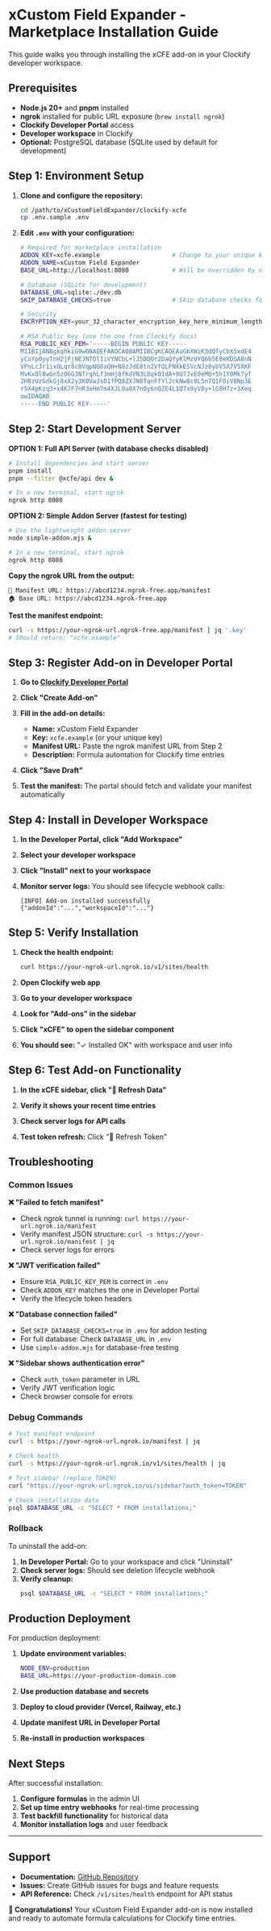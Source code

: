 # xCustom Field Expander - Marketplace Installation Guide

This guide walks you through installing the xCFE add-on in your Clockify developer workspace.

## Prerequisites

- **Node.js 20+** and **pnpm** installed
- **ngrok** installed for public URL exposure (`brew install ngrok`)
- **Clockify Developer Portal** access
- **Developer workspace** in Clockify
- **Optional:** PostgreSQL database (SQLite used by default for development)

## Step 1: Environment Setup

1. **Clone and configure the repository:**
   ```bash
   cd /path/to/xCustomFieldExpander/clockify-xcfe
   cp .env.sample .env
   ```

2. **Edit `.env` with your configuration:**
   ```bash
   # Required for marketplace installation
   ADDON_KEY=xcfe.example                    # Change to your unique key
   ADDON_NAME=xCustom Field Expander
   BASE_URL=http://localhost:8080            # Will be overridden by ngrok
   
   # Database (SQLite for development)
   DATABASE_URL=sqlite:./dev.db
   SKIP_DATABASE_CHECKS=true                 # Skip database checks for quick testing
   
   # Security
   ENCRYPTION_KEY=your_32_character_encryption_key_here_minimum_length
   
   # RSA Public Key (use the one from Clockify docs)
   RSA_PUBLIC_KEY_PEM='-----BEGIN PUBLIC KEY-----
   MIIBIjANBgkqhkiG9w0BAQEFAAOCAQ8AMIIBCgKCAQEAuGbXWiK3dQTyCbX5xdE4
   yCuYp0yyTnH2jFjNEJNTOl1iVYNCbL+lJ5DQOr2DaQYyKlMzUYQ6b5E8eKDSA8nN
   VPnLcJr1ixOLqr8c8VqpNQ8xQH+N8zJdE8tn2VfQLFNXkE5VcNJz0ybV5X7V5XKF
   MvKxOl8wGn5zOGGJNTrqhLf3mHj8fKdVN3L0qkO1dA+9U7JvE0eMQ+5h1Y0Mk7yf
   2H8zUzGdkGj8xX2y3K0VwJsD1fPQ8ZXJN8TqnFfYl2ckNw8c0L5n7Q1F0iV8Np3E
   r5X4pKzq3+x4K7F7nR3xHm7m4XJL0a8X7n0y6nQZE4L1Q7x9yV8y+lG8H7z+3Xeq
   owIDAQAB
   -----END PUBLIC KEY-----'
   ```

## Step 2: Start Development Server

**OPTION 1: Full API Server (with database checks disabled)**
```bash
# Install dependencies and start server
pnpm install
pnpm --filter @xcfe/api dev &

# In a new terminal, start ngrok
ngrok http 8080
```

**OPTION 2: Simple Addon Server (fastest for testing)**
```bash
# Use the lightweight addon server  
node simple-addon.mjs &

# In a new terminal, start ngrok
ngrok http 8080
```

**Copy the ngrok URL from the output:**
```
🔗 Manifest URL: https://abcd1234.ngrok-free.app/manifest
🏠 Base URL: https://abcd1234.ngrok-free.app
```

**Test the manifest endpoint:**
```bash
curl -s https://your-ngrok-url.ngrok-free.app/manifest | jq '.key'
# Should return: "xcfe.example"
```

## Step 3: Register Add-on in Developer Portal

1. **Go to [Clockify Developer Portal](https://clockify.me/developers)**

2. **Click "Create Add-on"**

3. **Fill in the add-on details:**
   - **Name:** xCustom Field Expander
   - **Key:** `xcfe.example` (or your unique key)
   - **Manifest URL:** Paste the ngrok manifest URL from Step 2
   - **Description:** Formula automation for Clockify time entries

4. **Click "Save Draft"**

5. **Test the manifest:** The portal should fetch and validate your manifest automatically

## Step 4: Install in Developer Workspace

1. **In the Developer Portal, click "Add Workspace"**

2. **Select your developer workspace**

3. **Click "Install" next to your workspace**

4. **Monitor server logs:** You should see lifecycle webhook calls:
   ```
   [INFO] Add-on installed successfully {"addonId":"...","workspaceId":"..."}
   ```

## Step 5: Verify Installation

1. **Check the health endpoint:**
   ```bash
   curl https://your-ngrok-url.ngrok.io/v1/sites/health
   ```

2. **Open Clockify web app**

3. **Go to your developer workspace**

4. **Look for "Add-ons" in the sidebar**

5. **Click "xCFE" to open the sidebar component**

6. **You should see:** "✓ Installed OK" with workspace and user info

## Step 6: Test Add-on Functionality

1. **In the xCFE sidebar, click "🔄 Refresh Data"**

2. **Verify it shows your recent time entries**

3. **Check server logs for API calls**

4. **Test token refresh:** Click "🔑 Refresh Token"

## Troubleshooting

### Common Issues

**❌ "Failed to fetch manifest"**
- Check ngrok tunnel is running: `curl https://your-url.ngrok.io/manifest`
- Verify manifest JSON structure: `curl -s https://your-url.ngrok.io/manifest | jq`
- Check server logs for errors

**❌ "JWT verification failed"**
- Ensure `RSA_PUBLIC_KEY_PEM` is correct in `.env`
- Check `ADDON_KEY` matches the one in Developer Portal
- Verify the lifecycle token headers

**❌ "Database connection failed"** 
- Set `SKIP_DATABASE_CHECKS=true` in `.env` for addon testing
- For full database: Check `DATABASE_URL` in `.env`
- Use `simple-addon.mjs` for database-free testing

**❌ "Sidebar shows authentication error"**
- Check `auth_token` parameter in URL
- Verify JWT verification logic
- Check browser console for errors

### Debug Commands

```bash
# Test manifest endpoint
curl -s https://your-ngrok-url.ngrok.io/manifest | jq

# Check health
curl -s https://your-ngrok-url.ngrok.io/v1/sites/health | jq

# Test sidebar (replace TOKEN)
curl "https://your-ngrok-url.ngrok.io/ui/sidebar?auth_token=TOKEN"

# Check installation data
psql $DATABASE_URL -c "SELECT * FROM installations;"
```

### Rollback

To uninstall the add-on:

1. **In Developer Portal:** Go to your workspace and click "Uninstall"
2. **Check server logs:** Should see deletion lifecycle webhook
3. **Verify cleanup:** 
   ```bash
   psql $DATABASE_URL -c "SELECT * FROM installations;"
   ```

## Production Deployment

For production deployment:

1. **Update environment variables:**
   ```bash
   NODE_ENV=production
   BASE_URL=https://your-production-domain.com
   ```

2. **Use production database and secrets**

3. **Deploy to cloud provider (Vercel, Railway, etc.)**

4. **Update manifest URL in Developer Portal**

5. **Re-install in production workspaces**

## Next Steps

After successful installation:

1. **Configure formulas** in the admin UI
2. **Set up time entry webhooks** for real-time processing  
3. **Test backfill functionality** for historical data
4. **Monitor installation logs** and user feedback

---

## Support

- **Documentation:** [GitHub Repository](https://github.com/your-org/xcfe)
- **Issues:** Create GitHub issues for bugs and feature requests
- **API Reference:** Check `/v1/sites/health` endpoint for API status

**🎉 Congratulations!** Your xCustom Field Expander add-on is now installed and ready to automate formula calculations for Clockify time entries.